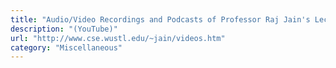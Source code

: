 ```yaml
---
title: "Audio/Video Recordings and Podcasts of Professor Raj Jain's Lectures - Washington University in St. Louis"
description: "(YouTube)"
url: "http://www.cse.wustl.edu/~jain/videos.htm"
category: "Miscellaneous"
---
```

